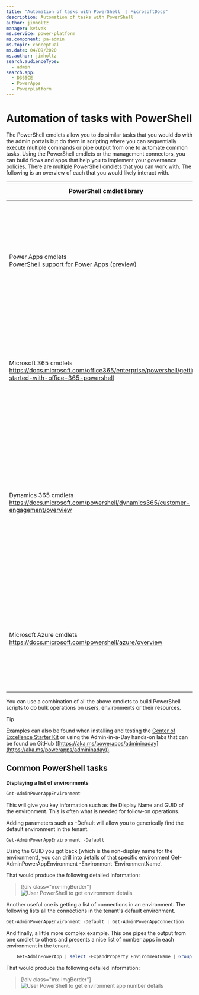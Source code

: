 ```yaml
---
title: "Automation of tasks with PowerShell  | MicrosoftDocs"
description: Automation of tasks with PowerShell
author: jimholtz
manager: kvivek
ms.service: power-platform
ms.component: pa-admin
ms.topic: conceptual
ms.date: 04/09/2020
ms.author: jimholtz
search.audienceType: 
  - admin
search.app: 
  - D365CE
  - PowerApps
  - Powerplatform
---
```

# Automation of tasks with PowerShell 

The PowerShell cmdlets allow you to do similar tasks that you would do with the admin portals but do them in scripting where you can sequentially execute multiple commands or pipe output from one to automate common tasks. Using the PowerShell cmdlets or the management connectors, you can build flows and apps that help you to implement your governance policies. There are multiple PowerShell cmdlets that you can work with. The following is an overview of each that you would likely interact with.

|PowerShell cmdlet library  |Common tasks  |
|---------|---------|
|Power Apps cmdlets <br/>[PowerShell support for Power Apps (preview)](powerapps-powershell.md)  |Designed for app makers and administrators to automate tasks with environments and associated apps, flows, and connectors. <br/> **Note**: These cmdlets are currently in preview.        |
|Microsoft 365 cmdlets<br/> https://docs.microsoft.com/office365/enterprise/powershell/getting-started-with-office-365-powershell    |These are focused on Microsoft 365 related tasks and can be used to automate user-related actions and tasks; for example, assignment of licenses.         |
|Dynamics 365 cmdlets<br/> https://docs.microsoft.com/powershell/dynamics365/customer-engagement/overview     |These are useful if you have any environments with Common Data Service databases. Modules include support for using the Common Data Service online admin API, as well as to automate solution deployment to the Common Data Service environments.         |
|Microsoft Azure cmdlets <br/> https://docs.microsoft.com/powershell/azure/overview     | The Azure cmdlets are useful if you are including any Azure components in your overall solution. This could also be used to script setup of the on-premises application gateway.        |

You can use a combination of all the above cmdlets to build PowerShell scripts to do bulk operations on users, environments or their resources.

> [!TIP]
> Examples can also be found when installing and testing the [Center of Excellence Starter Kit](../guidance/coe/starter-kit.md) or using the Admin-in-a-Day hands-on labs that can be found on GitHub ([https://aka.ms/powerapps/admininaday](https://aka.ms/powerapps/admininaday)).

## Common PowerShell tasks

**Displaying a list of environments**

```powershell
Get-AdminPowerAppEnvironment
```

This will give you key information such as the Display Name and GUID of the environment. This is often what is needed for follow-on operations.

Adding parameters such as -Default will allow you to generically find the default environment in the tenant.

```powershell
Get-AdminPowerAppEnvironment -Default
```

Using the GUID you got back (which is the non-display name for the environment), you can drill into details of that specific environment
Get-AdminPowerAppEnvironment -Environment 'EnvironmentName'.

That would produce the following detailed information:

> [!div class="mx-imgBorder"] 
> ![User PowerShell to get environment details](media/powershell-get-environment-details.png "User PowerShell to get environment details")


Another useful one is getting a list of connections in an environment. The following lists all the connections in the tenant's default environment.

```powershell
Get-AdminPowerAppEnvironment -Default | Get-AdminPowerAppConnection
```

And finally, a little more complex example. This one pipes the output from one cmdlet to others and presents a nice list of number apps in each environment in the tenant.

```powershell
    Get-AdminPowerApp | select -ExpandProperty EnvironmentName | Group | %{ New-Object -TypeName PSObject -Property @{ DisplayName = (Get-AdminPowerAppEnvironment -EnvironmentName $_.Name | select -ExpandProperty displayName); Count = $_.Count } }
```

That would produce the following detailed information:

> [!div class="mx-imgBorder"] 
> ![User PowerShell to get environment app number details](media/powershell-get-environment-details-number-apps.png "User PowerShell to get environment app number details")






